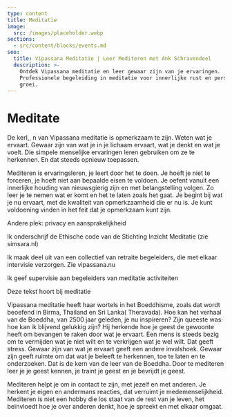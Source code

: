 ```yaml
---
type: content
title: Meditatie
image:
  src: /images/placeholder.webp
sections:
  - src/content/blocks/events.md
seo:
  title: Vipassana Meditatie | Leer Mediteren met Ank Schravendeel
  description: >-
    Ontdek Vipassana meditatie en leer gewaar zijn van je ervaringen.
    Professionele begeleiding in meditatie voor innerlijke rust en persoonlijke
    groei.
---
```

# Meditate

De kerI,, n van Vipassana meditatie is opmerkzaam te zijn. Weten wat je ervaart. Gewaar zijn van wat je in je lichaam ervaart, wat je denkt en wat je voelt. Die simpele menselijke ervaringen leren gebruiken om ze te herkennen. En dat steeds opnieuw toepassen.

Mediteren is ervaringsleren, je leert door het te doen. Je hoeft je niet te forceren, je hoeft niet aan bepaalde eisen te voldoen. Je oefent vanuit een innerlijke houding van nieuwsgierig zijn en met belangstelling volgen. Zo leer je te nemen wat er komt en het te laten zoals het gaat. Je begint bij wat je nu ervaart, met de kwaliteit van opmerkzaamheid die er nu is. Je kunt voldoening vinden in het feit dat je opmerkzaam kunt zijn.

Andere plek: privacy en aansprakelijkheid

Ik onderschrijf de Ethische code van de Stichting Inzicht Meditatie (zie simsara.nl)

Ik maak deel uit van een collectief van retraite begeleiders, die met elkaar intervisie verzorgen. Zie vipassana.nu

Ik geef supervisie aan begeleiders van meditatie activiteiten

Deze tekst hoort bij meditatie

Vipassana meditatie heeft haar wortels in het Boeddhisme, zoals dat wordt beoefend in Birma, Thailand en Sri Lanka( Theravada). Hoe kan het verhaal van de Boeddha, van 2500 jaar geleden, je nu inspireren? Zijn queeste was: hoe kan ik blijvend gelukkig zijn? Hij herkende hoe je geest de gewoonte heeft om bevangen te raken door wat je ervaart. Een mens is steeds bezig om te vermijden wat je niet wilt en te verkrijgen wat je wel wilt. Dat geeft stress. Gewaar zijn van wat je ervaart geeft een andere invalshoek. Gewaar zijn geeft ruimte om dat wat je beleeft te herkennen, toe te laten en te onderzoeken. Dat is de kern van de leer van de Boeddha. Door te mediteren leer je je geest kennen, je traint je geest en je bevrijdt je geest.

Mediteren helpt je om in contact te zijn, met jezelf en met anderen. Je herkent je eigen en andermans reacties, dat verruimt je medemenselijkheid. Mediteren is niet een hobby die los staat van de rest van je leven, het beïnvloedt hoe je over anderen denkt, hoe je spreekt en met elkaar omgaat.

